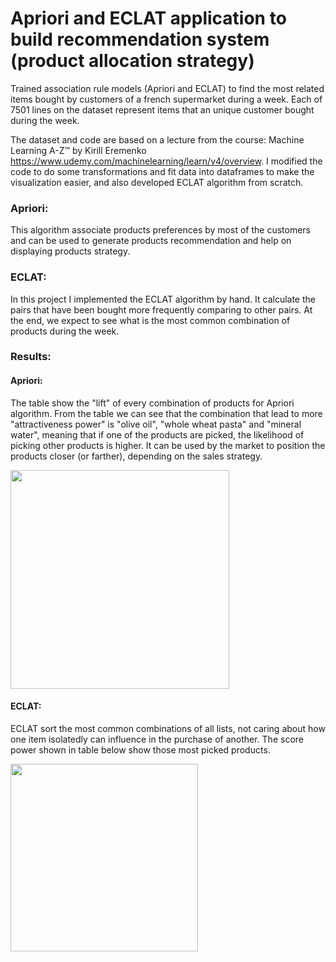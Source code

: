 # Apriori and ECLAT application to build recommendation system (product allocation strategy)

Trained association rule models (Apriori and ECLAT) to find the most related items bought by customers of a french supermarket during a week. Each of 7501 lines on the dataset represent items that an unique customer bought during the week.

The dataset and code are based on a lecture from the course: Machine Learning A-Z™ by Kirill Eremenko https://www.udemy.com/machinelearning/learn/v4/overview. I modified the code to do some transformations and fit data into dataframes to make the visualization easier, and also developed ECLAT algorithm from scratch.

### Apriori:
This algorithm associate products preferences by most of the customers and can be used to generate products recommendation and help on displaying products strategy. 

### ECLAT: 
In this project I implemented the ECLAT algorithm by hand. It calculate the pairs that have been bought more frequently comparing to other pairs. At the end, we expect to see what is the most common combination of products during the week.

### Results:

#### Apriori: 
The table show the "lift" of every combination of products for Apriori algorithm. From the table we can see that the combination that lead to more "attractiveness power" is "olive oil", "whole wheat pasta" and "mineral water", meaning that if one of the products are picked, the likelihood of picking other products is higher. It can be used by the market to position the products closer (or farther), depending on the sales strategy.

<img src="https://github.com/amyoshino/Recommendation-System-with-Apriori-and-ECLAT/blob/master/Apriori.png" width="350">

#### ECLAT:
ECLAT sort the most common combinations of all lists, not caring about how one item isolatedly can influence in the purchase of another. The score power shown in table below show those most picked products.

<img src="https://github.com/amyoshino/Recommendation-System-with-Apriori-and-ECLAT/blob/master/ECLAT%20Pair.png" width="300">


